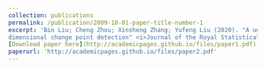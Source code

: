 ```yaml
---
collection: publications
permalink: /publication/2009-10-01-paper-title-number-1
excerpt: 'Bin Liu; Cheng Zhou; Xinsheng Zhang; Yufeng Liu (2020). "A unified data-adaptive framework for high
dimensional change point detection" <i>Journal of the Royal Statistical Society Series B- Statistical Methodology</i>. 82(4),933-963.'
[Download paper here](http://academicpages.github.io/files/paper1.pdf)
paperurl: 'http://academicpages.github.io/files/paper2.pdf'
---
```








